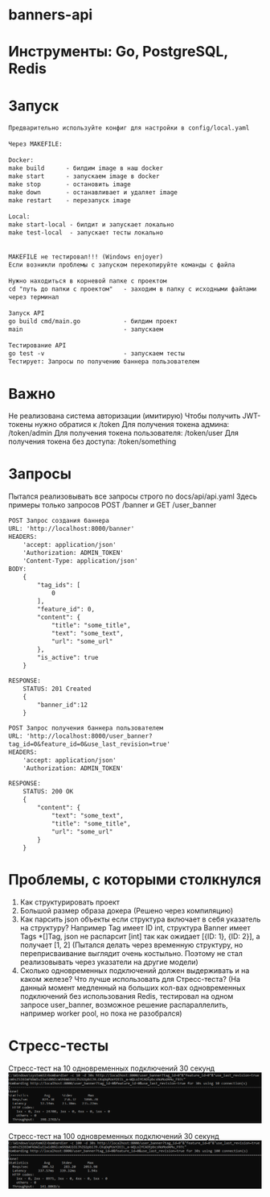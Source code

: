 # banners-api


# Инструменты: Go, PostgreSQL, Redis


# Запуск
```
Предварительно используйте конфиг для настройки в config/local.yaml

Через MAKEFILE:

Docker:
make build      - билдим image в наш docker
make start      - запускаем image в docker
make stop       - остановить image
make down       - останавливает и удаляет image
make restart    - перезапуск image

Local:
make start-local - билдит и запускает локально
make test-local  - запускает тесты локально


MAKEFILE не тестировал!!! (Windows enjoyer) 
Если возникли проблемы с запуском перекопируйте команды с файла

Нужно находиться в корневой папке с проектом
cd "путь до папки с проектом"   - заходим в папку с исходными файлами через терминал 

Запуск API
go build cmd/main.go            - билдим проект
main                            - запускаем

Тестирование API
go test -v                      - запускаем тесты
Тестирует: Запросы по получению баннера пользователем
```

# Важно
Не реализована система авторизации (имитирую)
Чтобы получить JWT-токены нужно обратися к /token
Для получения токена админа: /token/admin
Для получения токена пользователя: /token/user
Для получения токена без доступа: /token/something


# Запросы
Пытался реализовывать все запросы строго по docs/api/api.yaml
Здесь примеры только запросов POST /banner и GET /user_banner

```shell
POST Запрос создания баннера
URL: 'http://localhost:8000/banner'
HEADERS: 
    'accept: application/json'
    'Authorization: ADMIN_TOKEN'
    'Content-Type: application/json'
BODY:
    {
        "tag_ids": [
            0
        ],
        "feature_id": 0,
        "content": {
            "title": "some_title",
            "text": "some_text",
            "url": "some_url"
        },
        "is_active": true
    }
```
```shell
RESPONSE:
    STATUS: 201 Created
    {
        "banner_id":12
    }
```

```shell
POST Запрос получения баннера пользователем
URL: 'http://localhost:8000/user_banner?tag_id=0&feature_id=0&use_last_revision=true'
HEADERS: 
    'accept: application/json'
    'Authorization: ADMIN_TOKEN'
```
```shell
RESPONSE:
    STATUS: 200 OK
    {
        "content": {
            "text": "some_text",
            "title": "some_title",
            "url": "some_url"
        }
    }
```

# Проблемы, с которыми столкнулся
1)  Как структурировать проект
2)  Большой размер образа докера (Решено через компиляцию)
3)  Как парсить json объекты если структура включает в себя указатель на структуру? Например Tag имеет ID int, структура Banner имеет Tags *[]Tag, json не распарсит [int] так как ожидает [{ID: 1}, {ID: 2}], а получает [1, 2] (Пытался делать через временную структуру, но переприсваивание выглядит очень костыльно. Поэтому не стал реализовывать через указатели на другие модели)
4)  Сколько одновременных подключений должен выдерживать и на каком железе? Что лучше использовать для Стресс-теста? (На данный момент медленный на больших кол-вах одновременных подключений без использования Redis, тестировал на одном запросе user_banner, возможное решение распараллелить, например worker pool, но пока не разобрался) 


# Стресс-тесты

Стресс-тест на 10 одновременных подключений 30 секунд
![](./docs/img/bench_10.png)

Стресс-тест на 100 одновременных подключений 30 секунд
![](./docs/img/bench_100.png)

